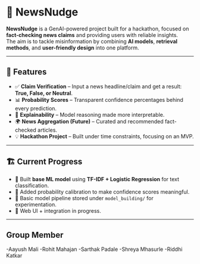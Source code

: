 # 📰 NewsNudge

**NewsNudge** is a GenAI-powered project built for a hackathon, focused on **fact-checking news claims** and providing users with reliable insights.  
The aim is to tackle misinformation by combining **AI models**, **retrieval methods**, and **user-friendly design** into one platform.  

---

## 🌟 Features
- ✅ **Claim Verification** – Input a news headline/claim and get a result: **True, False, or Neutral**.  
- 📊 **Probability Scores** – Transparent confidence percentages behind every prediction.  
- 🔎 **Explainability** – Model reasoning made more interpretable.  
- 🌍 **News Aggregation (Future)** – Curated and recommended fact-checked articles.  
- 💡 **Hackathon Project** – Built under time constraints, focusing on an MVP.

---

## 🏗️ Current Progress
- 🔹 Built **base ML model** using **TF-IDF + Logistic Regression** for text classification.  
- 🔹 Added probability calibration to make confidence scores meaningful.  
- 🔹 Basic model pipeline stored under `model_building/` for experimentation.  
- 🔹 Web UI + integration in progress.  

---

## Group Member
-Aayush Mali
-Rohit Mahajan
-Sarthak Padale
-Shreya Mhasurle
-Riddhi Katkar


